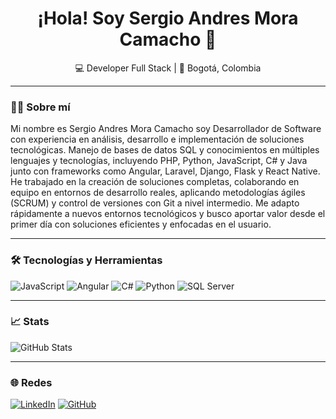 <h1 align="center">¡Hola! Soy Sergio Andres Mora Camacho 👋</h1>
<p align="center">💻 Developer Full Stack | 📍 Bogotá, Colombia</p>

---

### 👨‍💻 Sobre mí

Mi nombre es Sergio Andres Mora Camacho soy Desarrollador de Software con experiencia en análisis, desarrollo e implementación de soluciones tecnológicas. Manejo de bases de datos SQL y conocimientos en múltiples lenguajes y tecnologías, incluyendo PHP, Python, JavaScript, C# y Java junto con frameworks como Angular, Laravel, Django, Flask y React Native. He trabajado en la creación de soluciones completas, colaborando en equipo en entornos de desarrollo reales, aplicando metodologías ágiles (SCRUM) y control de versiones con Git a nivel intermedio. Me adapto rápidamente a nuevos entornos tecnológicos y busco aportar valor desde el primer día con soluciones eficientes y enfocadas en el usuario.

---

### 🛠️ Tecnologías y Herramientas

![JavaScript](https://img.shields.io/badge/-JavaScript-F7DF1E?logo=javascript&logoColor=black&style=flat-square)
![Angular](https://img.shields.io/badge/-Angular-DD0031?logo=angular&logoColor=white&style=flat-square)
![C#](https://img.shields.io/badge/-C%23-239120?logo=c-sharp&logoColor=white&style=flat-square)
![Python](https://img.shields.io/badge/-Python-3776AB?logo=python&logoColor=white&style=flat-square)
![SQL Server](https://img.shields.io/badge/-SQL%20Server-CC2927?logo=microsoft-sql-server&logoColor=white&style=flat-square)

---

### 📈 Stats

![GitHub Stats](https://github-readme-stats.vercel.app/api?username=sergiocreww&show_icons=true&theme=github_dark&count_private=true)

---

### 🌐 Redes

[![LinkedIn](https://img.shields.io/badge/-LinkedIn-0077B5?logo=linkedin&logoColor=white)](https://www.linkedin.com/in/sergiocreww-webdeveloper/)
[![GitHub](https://img.shields.io/badge/-GitHub-181717?logo=github&logoColor=white)](https://github.com/sergiocreww)
